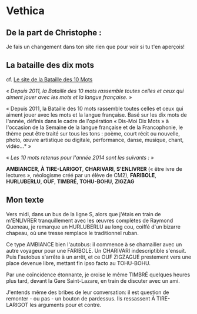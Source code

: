 # Vethica

## De la part de Christophe :
 
Je fais un changement dans ton site rien que pour voir si tu t'en aperçois! 

## La bataille des dix mots

cf. [Le site de la Bataille des 10 Mots](http://www.bataille-10-mots.fr/levenement.html) 

« *Depuis 2011, la Bataille des 10 mots rassemble toutes celles et ceux qui aiment jouer avec les mots et la langue française.* »

« Depuis 2011, la Bataille des 10 mots rassemble toutes celles et ceux qui aiment jouer avec les mots et la langue française. Basé sur les dix mots de l'année, définis dans le cadre de l'opération « Dis-Moi Dix Mots » à l'occasion de la Semaine de la langue française et de la Francophonie, le thème peut être traité sur tous les tons : poème, court récit ou nouvelle, photo, œuvre artistique ou digitale, performance, danse, musique, chant, vidéo...* »

« *Les 10 mots retenus pour l'année 2014 sont les suivants :* »

**AMBIANCER**, **À TIRE-LARIGOT**, **CHARIVARI**, **S'ENLIVRER** (« être ivre de lectures », néologisme créé par un élève de CM2), **FARIBOLE**, **HURLUBERLU**, **OUF**, **TIMBRÉ**, **TOHU-BOHU**,  **ZIGZAG**

## Mon texte

Vers midi, dans un bus de la ligne S, alors que j'étais en train de m'ENLIVRER tranquillement avec les œuvres complètes de Raymond Queneau, je remarque un HURLUBERLU au long cou, coiffé d'un bizarre chapeau, où une tresse remplace le traditionnel ruban.

Ce type AMBIANCE bien l'autobus: il commence à se chamailler avec un autre voyageur pour une FARIBOLE. Un CHARIVARI indescriptible s'ensuit. Puis l'autobus s'arrête à un arrêt, et ce OUF ZIGZAGUE prestement vers une place devenue libre, mettant fin ipso facto au TOHU-BOHU.

Par une coïncidence étonnante, je croise le même TIMBRÉ quelques heures plus tard, devant la Gare Saint-Lazare, en train de discuter avec un ami.

J'entends même des bribes de leur conversation: il est question de remonter - ou pas - un bouton de pardessus. Ils ressassent À TIRE-LARIGOT les arguments pour et contre.